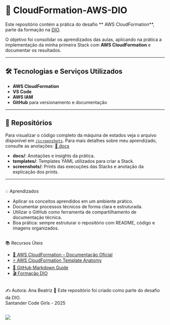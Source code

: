 
##

# 🚀 CloudFormation-AWS-DIO

Este repositório contém a prática do desafio ** AWS CloudFormation**, parte da formação na [DIO](https://www.dio.me/).

O objetivo foi consolidar os aprendizados das aulas, aplicando na prática a implementação da minha primeira Stack com **AWS CloudFormation** e documentar os resultados.

---

## 🛠️ Tecnologias e Serviços Utilizados

- **AWS CloudFormation**
- **VS Code**
- **AWS IAM**
- **GitHub** para versionamento e documentação


---

## 📘 Repositórios

Para visualizar o código completo da máquina de estados veja o arquivo disponível em [`/screenshots`](./screenshots).
Para mais detalhes sobre meu aprendizado, consulte as anotações:  [📘 docs](./docss/anotacoes)

- **docs/**: Anotações e insights da prática.
- **templates/**: Templates YAML utilizados para criar a Stack.
- **screenshots/**: Prints das execuções das Stacks e anotação da explicação dos prints.

---

##
💡 Aprendizados

- Aplicar os conceitos aprendidos em um ambiente prático.
- Documentar processos técnicos de forma clara e estruturada.
- Utilizar o GitHub como ferramenta de compartilhamento de documentação técnica.
- Boa prática: sempre estruturar o repositório com README, código e imagens organizados.


##

📚 Recursos Úteis

- [📖 AWS CloudFormation – Documentação Oficial](https://docs.aws.amazon.com/cloudformation/)
- [⚡ AWS CloudFormation Template Anatomy](https://docs.aws.amazon.com/AWSCloudFormation/latest/UserGuide/template-anatomy.html)
- [📓 GitHub Markdown Guide](https://guides.github.com/features/mastering-markdown/)
- [🎬 Formação DIO ](https://www.dio.me/users/patriciasavarezioliveira)

##
✍️ Autora: Ana Beatriz 
📌 Este repositório foi criado como parte do desafio da DIO.  
   Santander Code Girls - 2025

##

<a href="https://www.linkedin.com/in/ana-beatriz-m-p-ramos-936b13137/"><img src="https://img.shields.io/badge/-LinkedIn-67cb57?style=for-the-badge&logo=linkedin&logoColor=fff"></a>
